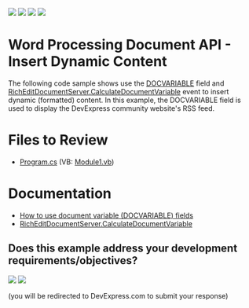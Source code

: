 <!-- default badges list -->
![](https://img.shields.io/endpoint?url=https://codecentral.devexpress.com/api/v1/VersionRange/202698383/19.1.5%2B)
[![](https://img.shields.io/badge/Open_in_DevExpress_Support_Center-FF7200?style=flat-square&logo=DevExpress&logoColor=white)](https://supportcenter.devexpress.com/ticket/details/T828534)
[![](https://img.shields.io/badge/📖_How_to_use_DevExpress_Examples-e9f6fc?style=flat-square)](https://docs.devexpress.com/GeneralInformation/403183)
[![](https://img.shields.io/badge/💬_Leave_Feedback-feecdd?style=flat-square)](#does-this-example-address-your-development-requirementsobjectives)
<!-- default badges end -->
# Word Processing Document API - Insert Dynamic Content

The following code sample shows use the [DOCVARIABLE](https://docs.devexpress.com/OfficeFileAPI/15291/word-processing-document-api/fields/field-codes/docvariable) field and [RichEditDocumentServer.CalculateDocumentVariable](https://docs.devexpress.com/OfficeFileAPI/DevExpress.XtraRichEdit.RichEditDocumentServer.CalculateDocumentVariable) event to insert dynamic (formatted) content. In this example, the DOCVARIABLE field is used to display the DevExpress community website's RSS feed.

# Files to Review

* [Program.cs](./CS/word-processing-dynamic-content/Program.cs) (VB: [Module1.vb](./VB/how-to-insert-dynamic-content/Module1.vb))

# Documentation

* [How to use document variable (DOCVARIABLE) fields](https://github.com/DevExpress-Examples/office-file-api-how-to-use-docvariable-fields)
* [RichEditDocumentServer.CalculateDocumentVariable](https://docs.devexpress.com/OfficeFileAPI/DevExpress.XtraRichEdit.RichEditDocumentServer.CalculateDocumentVariable)
<!-- feedback -->
## Does this example address your development requirements/objectives?

[<img src="https://www.devexpress.com/support/examples/i/yes-button.svg"/>](https://www.devexpress.com/support/examples/survey.xml?utm_source=github&utm_campaign=word-document-api-insert-dynamic-content&~~~was_helpful=yes) [<img src="https://www.devexpress.com/support/examples/i/no-button.svg"/>](https://www.devexpress.com/support/examples/survey.xml?utm_source=github&utm_campaign=word-document-api-insert-dynamic-content&~~~was_helpful=no)

(you will be redirected to DevExpress.com to submit your response)
<!-- feedback end -->
